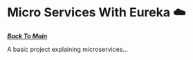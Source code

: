 # Micro Services With Eureka ☁️
[**_Back To Main_**](https://github.com/CristianLopez3/spring-microservices/)

A basic project explaining microservices...
